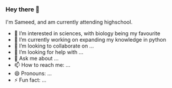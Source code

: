 ### Hey there 👋

I'm Sameed, and am currently attending highschool.

- 🔭 I’m interested in sciences, with biology being my favourite
- 🌱 I’m currently working on expanding my knowledge in python
- 👯 I’m looking to collaborate on ...
- 🤔 I’m looking for help with ...
- 💬 Ask me about ...
- 📫 How to reach me: ...
- 😄 Pronouns: ...
- ⚡ Fun fact: ...
